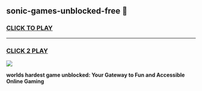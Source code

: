 
## sonic-games-unblocked-free 👋
<h3>
<a href="https://premium.freeplayer.one?title=sonic-games-unblocked-free&ref=14F">CLICK TO PLAY</a></h3>
<hr>

<h3>
<a href="https://premium.freeplayer.one?title=sonic-games-unblocked-free&ref=14F">CLICK 2 PLAY</a>
  
</h3>

<a href="https://premium.freeplayer.one?title=sonic-games-unblocked-free&ref=12F/"><img src="https://clearcache.store/games.png"></a>


**worlds hardest game unblocked: Your Gateway to Fun and Accessible Online Gaming**
